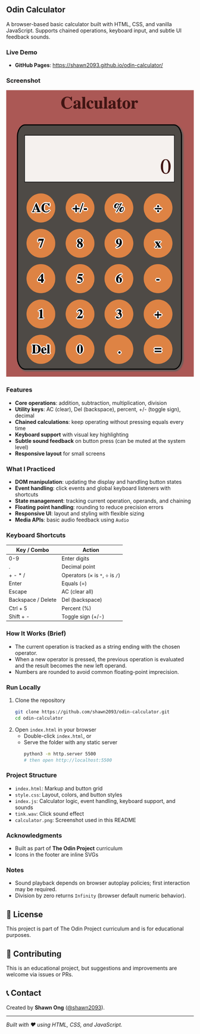 ## Odin Calculator

A browser-based basic calculator built with HTML, CSS, and vanilla JavaScript. Supports chained operations, keyboard input, and subtle UI feedback sounds.

### Live Demo
- **GitHub Pages**: https://shawn2093.github.io/odin-calculator/

### Screenshot
![Calculator screenshot](calculator.png)

### Features
- **Core operations**: addition, subtraction, multiplication, division
- **Utility keys**: AC (clear), Del (backspace), percent, +/- (toggle sign), decimal
- **Chained calculations**: keep operating without pressing equals every time
- **Keyboard support** with visual key highlighting
- **Subtle sound feedback** on button press (can be muted at the system level)
- **Responsive layout** for small screens

### What I Practiced
- **DOM manipulation**: updating the display and handling button states
- **Event handling**: click events and global keyboard listeners with shortcuts
- **State management**: tracking current operation, operands, and chaining
- **Floating point handling**: rounding to reduce precision errors
- **Responsive UI**: layout and styling with flexible sizing
- **Media APIs**: basic audio feedback using `Audio`

### Keyboard Shortcuts
| Key / Combo | Action |
| --- | --- |
| 0-9 | Enter digits |
| . | Decimal point |
| + - * / | Operators (× is `*`, ÷ is `/`) |
| Enter | Equals (=) |
| Escape | AC (clear all) |
| Backspace / Delete | Del (backspace) |
| Ctrl + 5 | Percent (%) |
| Shift + - | Toggle sign (+/-) |

### How It Works (Brief)
- The current operation is tracked as a string ending with the chosen operator.
- When a new operator is pressed, the previous operation is evaluated and the result becomes the new left operand.
- Numbers are rounded to avoid common floating-point imprecision.

### Run Locally
1. Clone the repository
   ```bash
   git clone https://github.com/shawn2093/odin-calculator.git
   cd odin-calculator
   ```
2. Open `index.html` in your browser
   - Double-click `index.html`, or
   - Serve the folder with any static server
     ```bash
     python3 -m http.server 5500
     # then open http://localhost:5500
     ```

### Project Structure
- `index.html`: Markup and button grid
- `style.css`: Layout, colors, and button styles
- `index.js`: Calculator logic, event handling, keyboard support, and sounds
- `tink.wav`: Click sound effect
- `calculator.png`: Screenshot used in this README

### Acknowledgments
- Built as part of **The Odin Project** curriculum
- Icons in the footer are inline SVGs

### Notes
- Sound playback depends on browser autoplay policies; first interaction may be required.
- Division by zero returns `Infinity` (browser default numeric behavior).

## 📄 License
This project is part of The Odin Project curriculum and is for educational purposes.

## 🤝 Contributing
This is an educational project, but suggestions and improvements are welcome via issues or PRs.

## 📞 Contact
Created by **Shawn Ong** ([@shawn2093](https://github.com/shawn2093)).

---
*Built with ❤️ using HTML, CSS, and JavaScript.*
